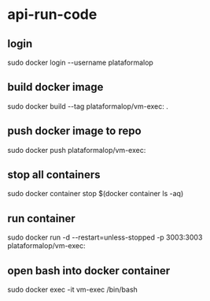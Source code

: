 # api-run-code

## login

sudo docker login --username plataformalop

## build docker image

sudo docker build --tag plataformalop/vm-exec:<version> .

## push docker image to repo

sudo docker push plataformalop/vm-exec:<version>
  
## stop all containers

sudo docker container stop $(docker container ls -aq)

## run container

sudo docker run -d --restart=unless-stopped -p 3003:3003 plataformalop/vm-exec:<version>

## open bash into docker container

sudo docker exec -it vm-exec /bin/bash
